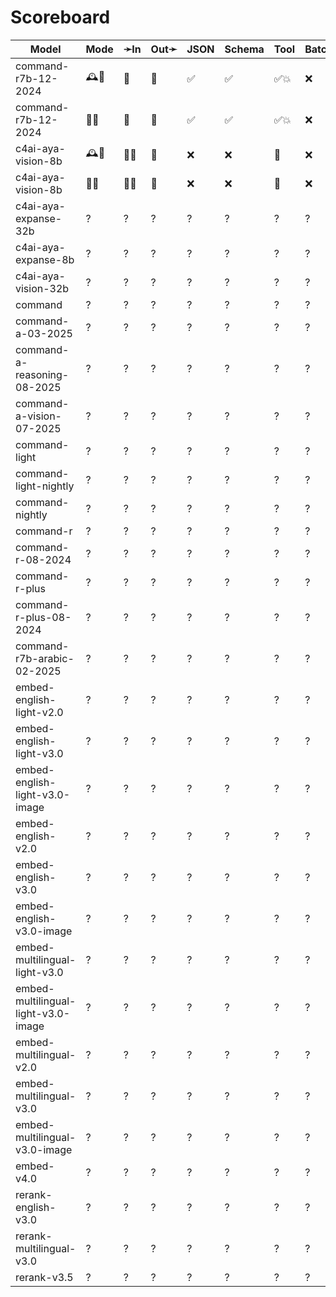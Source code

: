 # Scoreboard

| Model                               | Mode | ➛In   | Out➛   | JSON | Schema | Tool | Batch | File | Cite | Text | Probs | Limits | Usage | Finish |
| ----------------------------------- | ---- | ----- | ------ | ---- | ------ | ---- | ----- | ---- | ---- | ---- | ----- | ------ | ----- | ------ |
| command-r7b-12-2024                 | 🕰️🧠  | 💬    | 💬     | ✅   | ✅     | ✅💥 | ❌    | ❌   | ✅   | 🌱📏🛑 | ✅    | ❌     | ✅    | ❌     |
| command-r7b-12-2024                 | 📡🧠  | 💬    | 💬     | ✅   | ✅     | ✅💥 | ❌    | ❌   | ✅   | 🌱📏🛑 | ✅    | ❌     | ✅    | ❌     |
| c4ai-aya-vision-8b                  | 🕰️🧠  | 💬📸  | 💬     | ❌   | ❌     | 💨   | ❌    | ❌   | ✅   | 🌱📏🛑 | ✅    | ❌     | ✅    | ❌     |
| c4ai-aya-vision-8b                  | 📡🧠  | 💬📸  | 💬     | ❌   | ❌     | 💨   | ❌    | ❌   | ✅   | 🌱📏🛑 | ✅    | ❌     | ✅    | ❌     |
| c4ai-aya-expanse-32b                | ?    | ?     | ?      | ?    | ?      | ?    | ?     | ?    | ?    | ?    | ?     | ?      | ?     | ?      |
| c4ai-aya-expanse-8b                 | ?    | ?     | ?      | ?    | ?      | ?    | ?     | ?    | ?    | ?    | ?     | ?      | ?     | ?      |
| c4ai-aya-vision-32b                 | ?    | ?     | ?      | ?    | ?      | ?    | ?     | ?    | ?    | ?    | ?     | ?      | ?     | ?      |
| command                             | ?    | ?     | ?      | ?    | ?      | ?    | ?     | ?    | ?    | ?    | ?     | ?      | ?     | ?      |
| command-a-03-2025                   | ?    | ?     | ?      | ?    | ?      | ?    | ?     | ?    | ?    | ?    | ?     | ?      | ?     | ?      |
| command-a-reasoning-08-2025         | ?    | ?     | ?      | ?    | ?      | ?    | ?     | ?    | ?    | ?    | ?     | ?      | ?     | ?      |
| command-a-vision-07-2025            | ?    | ?     | ?      | ?    | ?      | ?    | ?     | ?    | ?    | ?    | ?     | ?      | ?     | ?      |
| command-light                       | ?    | ?     | ?      | ?    | ?      | ?    | ?     | ?    | ?    | ?    | ?     | ?      | ?     | ?      |
| command-light-nightly               | ?    | ?     | ?      | ?    | ?      | ?    | ?     | ?    | ?    | ?    | ?     | ?      | ?     | ?      |
| command-nightly                     | ?    | ?     | ?      | ?    | ?      | ?    | ?     | ?    | ?    | ?    | ?     | ?      | ?     | ?      |
| command-r                           | ?    | ?     | ?      | ?    | ?      | ?    | ?     | ?    | ?    | ?    | ?     | ?      | ?     | ?      |
| command-r-08-2024                   | ?    | ?     | ?      | ?    | ?      | ?    | ?     | ?    | ?    | ?    | ?     | ?      | ?     | ?      |
| command-r-plus                      | ?    | ?     | ?      | ?    | ?      | ?    | ?     | ?    | ?    | ?    | ?     | ?      | ?     | ?      |
| command-r-plus-08-2024              | ?    | ?     | ?      | ?    | ?      | ?    | ?     | ?    | ?    | ?    | ?     | ?      | ?     | ?      |
| command-r7b-arabic-02-2025          | ?    | ?     | ?      | ?    | ?      | ?    | ?     | ?    | ?    | ?    | ?     | ?      | ?     | ?      |
| embed-english-light-v2.0            | ?    | ?     | ?      | ?    | ?      | ?    | ?     | ?    | ?    | ?    | ?     | ?      | ?     | ?      |
| embed-english-light-v3.0            | ?    | ?     | ?      | ?    | ?      | ?    | ?     | ?    | ?    | ?    | ?     | ?      | ?     | ?      |
| embed-english-light-v3.0-image      | ?    | ?     | ?      | ?    | ?      | ?    | ?     | ?    | ?    | ?    | ?     | ?      | ?     | ?      |
| embed-english-v2.0                  | ?    | ?     | ?      | ?    | ?      | ?    | ?     | ?    | ?    | ?    | ?     | ?      | ?     | ?      |
| embed-english-v3.0                  | ?    | ?     | ?      | ?    | ?      | ?    | ?     | ?    | ?    | ?    | ?     | ?      | ?     | ?      |
| embed-english-v3.0-image            | ?    | ?     | ?      | ?    | ?      | ?    | ?     | ?    | ?    | ?    | ?     | ?      | ?     | ?      |
| embed-multilingual-light-v3.0       | ?    | ?     | ?      | ?    | ?      | ?    | ?     | ?    | ?    | ?    | ?     | ?      | ?     | ?      |
| embed-multilingual-light-v3.0-image | ?    | ?     | ?      | ?    | ?      | ?    | ?     | ?    | ?    | ?    | ?     | ?      | ?     | ?      |
| embed-multilingual-v2.0             | ?    | ?     | ?      | ?    | ?      | ?    | ?     | ?    | ?    | ?    | ?     | ?      | ?     | ?      |
| embed-multilingual-v3.0             | ?    | ?     | ?      | ?    | ?      | ?    | ?     | ?    | ?    | ?    | ?     | ?      | ?     | ?      |
| embed-multilingual-v3.0-image       | ?    | ?     | ?      | ?    | ?      | ?    | ?     | ?    | ?    | ?    | ?     | ?      | ?     | ?      |
| embed-v4.0                          | ?    | ?     | ?      | ?    | ?      | ?    | ?     | ?    | ?    | ?    | ?     | ?      | ?     | ?      |
| rerank-english-v3.0                 | ?    | ?     | ?      | ?    | ?      | ?    | ?     | ?    | ?    | ?    | ?     | ?      | ?     | ?      |
| rerank-multilingual-v3.0            | ?    | ?     | ?      | ?    | ?      | ?    | ?     | ?    | ?    | ?    | ?     | ?      | ?     | ?      |
| rerank-v3.5                         | ?    | ?     | ?      | ?    | ?      | ?    | ?     | ?    | ?    | ?    | ?     | ?      | ?     | ?      |
